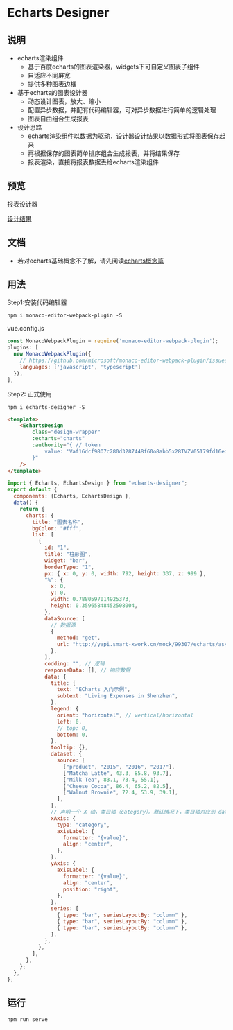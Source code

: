 # Echarts Designer

## 说明
* echarts渲染组件
  * 基于百度echarts的图表渲染器，widgets下可自定义图表子组件    
  * 自适应不同屏宽 
  * 提供多种图表边框 
* 基于echarts的图表设计器
  * 动态设计图表，放大、缩小
  * 配置异步数据，并配有代码编辑器，可对异步数据进行简单的逻辑处理 
  * 图表自由组合生成报表
* 设计思路
  * echarts渲染组件以数据为驱动，设计器设计结果以数据形式将图表保存起来 
  * 再根据保存的图表简单排序组合生成报表，并将结果保存  
  * 报表渲染，直接将报表数据丢给echarts渲染组件

## 预览
[报表设计器](https://www.shandawang.com/echarts-designer/#/)  

[设计结果](https://www.shandawang.com/echarts-designer/#/echarts)  

## 文档
* 若对echarts基础概念不了解，请先阅读[echarts概念篇](https://echarts.apache.org/handbook/zh/concepts/visual-map)

## 用法

Step1:安装代码编辑器
```
npm i monaco-editor-webpack-plugin -S
```

vue.config.js
```js
const MonacoWebpackPlugin = require('monaco-editor-webpack-plugin');
plugins: [
  new MonacoWebpackPlugin({
    // https://github.com/microsoft/monaco-editor-webpack-plugin/issues/32#issuecomment-419428633
    languages: ['javascript', 'typescript']
  }),
],
```

Step2: 正式使用
```
npm i echarts-designer -S
```

```html
<template>
    <EchartsDesign
        class="design-wrapper"
        :echarts="charts"
        :authority="{ // token
            value: 'Vaf16dcf98O7c280d3287448f60o8abb5x28TVZV05179fd16edd177NXT6R',
        }"
    />
</template>
```

```js
import { Echarts, EchartsDesign } from "echarts-designer";
export default {
  components: {Echarts, EchartsDesign },
  data() {
    return {
      charts: {
        title: "图表名称",
        bgColor: "#fff",
        list: [
          {
            id: "1",
            title: "柱形图",
            widget: "bar",
            borderType: "1",
            px: { x: 0, y: 0, width: 792, height: 337, z: 999 },
            "%": {
              x: 0,
              y: 0,
              width: 0.7880597014925373,
              height: 0.35965848452508004,
            },
            dataSource: [
              // 数据源
              {
                method: "get",
                url: "http://yapi.smart-xwork.cn/mock/99307/echarts/asyncPath",
              },
            ],
            codding: "", // 逻辑
            responseData: [], // 响应数据
            data: {
              title: {
                text: "ECharts 入门示例",
                subtext: "Living Expenses in Shenzhen",
              },
              legend: {
                orient: "horizontal", // vertical/horizontal
                left: 0,
                // top: 0,
                bottom: 0,
              },
              tooltip: {},
              dataset: {
                source: [
                  ["product", "2015", "2016", "2017"],
                  ["Matcha Latte", 43.3, 85.8, 93.7],
                  ["Milk Tea", 83.1, 73.4, 55.1],
                  ["Cheese Cocoa", 86.4, 65.2, 82.5],
                  ["Walnut Brownie", 72.4, 53.9, 39.1],
                ],
              },
              // 声明一个 X 轴，类目轴（category）。默认情况下，类目轴对应到 dataset 第一列。
              xAxis: {
                type: "category",
                axisLabel: {
                  formatter: "{value}",
                  align: "center",
                },
              },
              yAxis: {
                axisLabel: {
                  formatter: "{value}",
                  align: "center",
                  position: "right",
                },
              },
              series: [
                { type: "bar", seriesLayoutBy: "column" },
                { type: "bar", seriesLayoutBy: "column" },
                { type: "bar", seriesLayoutBy: "column" },
              ],
            },
          },
        ],
      },
    };
  },
};
```


## 运行
```
npm run serve 

```



